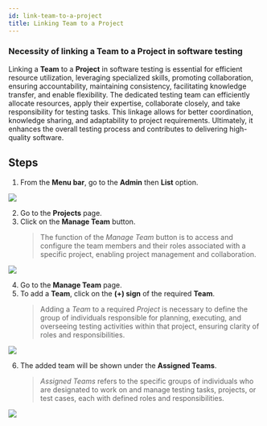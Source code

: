 ```yaml
---
id: link-team-to-a-project
title: Linking Team to a Project
---
```


### Necessity of linking a Team to a Project in software testing

Linking a **Team** to a **Project** in software testing is essential for efficient resource utilization, leveraging specialized skills, promoting collaboration, ensuring accountability, maintaining consistency, facilitating knowledge transfer, and enable flexibility. The dedicated testing team can efficiently allocate resources, apply their expertise, collaborate closely, and take responsibility for testing tasks. This linkage allows for better coordination, knowledge sharing, and adaptability to project requirements. Ultimately, it enhances the overall testing process and contributes to delivering high-quality software.

## Steps

1. From the **Menu bar**, go to the **Admin** then **List** option.

![](/img/how-tos/how-to-link-team-to-a-project/project-list.png)

2. Go to the **Projects** page.
3. Click on the **Manage Team** button.
   > The function of the *Manage Team* button is to access and configure the team members and their roles associated with a specific project, enabling project management and collaboration.

![](/img/how-tos/how-to-link-team-to-a-project/manage-team.png)

4. Go to the **Manage Team** page.
5. To add a **Team**, click on the **(+) sign** of the required **Team**.
   > Adding a *Team* to a required *Project* is necessary to define the group of individuals responsible for planning, executing, and overseeing testing activities within that project, ensuring clarity of roles and responsibilities.

![](/img/how-tos/how-to-link-team-to-a-project/link-team.png)

6. The added team will be shown under the **Assigned Teams**.
   > *Assigned Teams* refers to the specific groups of individuals who are designated to work on and manage testing tasks, projects, or test cases, each with defined roles and responsibilities.

![](/img/how-tos/how-to-link-team-to-a-project/assigned-team.png)